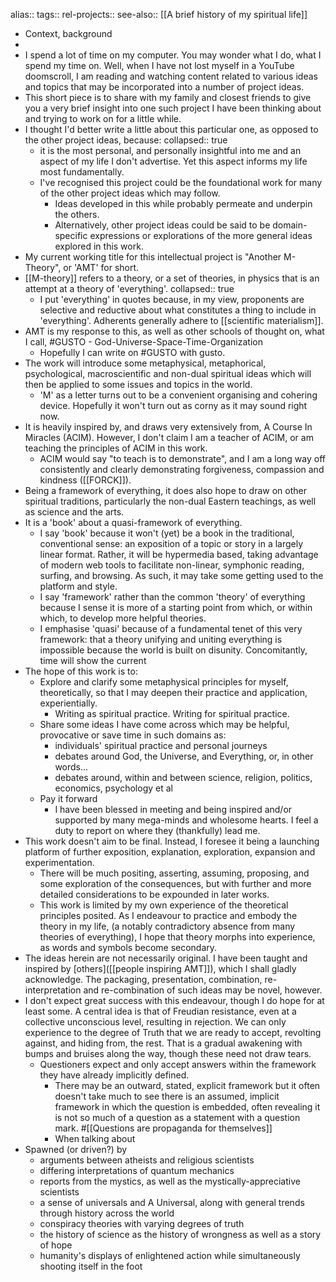 alias::
tags::
rel-projects::
see-also:: [[A brief history of my spiritual life]]

- Context, background
-
- I spend a lot of time on my computer. You may wonder what I do, what I spend my time on. Well, when I have not lost myself in a YouTube doomscroll, I am reading and watching content related to various ideas and topics that may be incorporated into a number of project ideas.
- This short piece is to share with my family and closest friends to give you a very brief insight into one such project I have been thinking about and trying to work on for a little while.
- I thought I'd better write a little about this particular one, as opposed to the other project ideas, because:
  collapsed:: true
	- it is the most personal, and personally insightful into me and an aspect of my life I don't advertise. Yet this aspect informs my life most fundamentally.
	- I've recognised this project could be the foundational work for many of the other project ideas which may follow.
		- Ideas developed in this while probably permeate and underpin the others.
		- Alternatively, other project ideas could be said to be domain-specific expressions or explorations of the more general ideas explored in this work.
- My current working title for this intellectual project is "Another M-Theory", or 'AMT' for short.
- [[M-theory]] refers to a theory, or a set of theories, in physics that is an attempt at a theory of 'everything'.
  collapsed:: true
	- I put 'everything' in quotes because, in my view, proponents are selective and reductive about what constitutes a thing to include in 'everything'. Adherents generally adhere to [[scientific materialism]].
- AMT is my response to this, as well as other schools of thought on, what I call, #GUSTO - God-Universe-Space-Time-Organization
	- Hopefully I can write on #GUSTO with gusto.
- The work will introduce some metaphysical, metaphorical, psychological, macroscientific and non-dual spiritual ideas which will then be applied to some issues and topics in the world.
	- 'M' as a letter turns out to be a convenient organising and cohering device. Hopefully it won't turn out as corny as it may sound right now.
- It is heavily inspired by, and draws very extensively from, A Course In Miracles (ACIM). However, I don't claim I am a teacher of ACIM, or am teaching the principles of ACIM in this work.
	- ACIM would say "to teach is to demonstrate", and I am a long way off consistently and clearly demonstrating forgiveness, compassion and kindness ([[FORCK]]).
- Being a framework of everything, it does also hope to draw on other spiritual traditions, particularly the non-dual Eastern teachings, as well as science and the arts.
- It is a 'book' about a quasi-framework of everything.
	- I say 'book' because it won't (yet) be a book in the traditional, conventional sense: an exposition of a topic or story in a largely linear format. Rather, it will be hypermedia based, taking advantage of modern web tools to facilitate non-linear, symphonic reading, surfing, and browsing. As such, it may take some getting used to the platform and style.
	- I say 'framework' rather than the common 'theory' of everything because I sense it is more of a starting point from which, or within which, to develop more helpful theories.
	- I emphasise 'quasi' because of a fundamental tenet of this very framework: that a theory unifying and uniting everything is impossible because the world is built on disunity. Concomitantly, time will show the current
- The hope of this work is to:
	- Explore and clarify some metaphysical principles for myself, theoretically, so that I may deepen their practice and application, experientially.
		- Writing as spiritual practice. Writing for spiritual practice.
	- Share some ideas I have come across which may be helpful, provocative or save time in such domains as:
		- individuals' spiritual practice and personal journeys
		- debates around God, the Universe, and Everything, or, in other words...
		- debates around, within and between science, religion, politics, economics, psychology et al
	- Pay it forward
		- I have been blessed in meeting and being inspired and/or supported by many mega-minds and wholesome hearts. I feel a duty to report on where they (thankfully) lead me.
- This work doesn't aim to be final. Instead, I foresee it being a launching platform of further exposition, explanation, exploration, expansion and experimentation.
	- There will be much positing, asserting, assuming, proposing, and some exploration of the consequences, but with further and more detailed considerations to be expounded in later works.
	- This work is limited by my own experience of the theoretical principles posited. As I endeavour to practice and embody the theory in my life, (a notably contradictory absence from many theories of everything), I hope that theory morphs into experience, as words and symbols become secondary.
- The ideas herein are not necessarily original. I have been taught and inspired by [others]([[people inspiring AMT]]), which I shall gladly acknowledge. The packaging, presentation, combination, re-interpretation and re-combination of such ideas may be novel, however.
- I don't expect great success with this endeavour, though I do hope for at least some. A central idea is that of Freudian resistance, even at a collective unconscious level, resulting in rejection. We can only experience to the degree of Truth that we are ready to accept, revolting against, and hiding from, the rest. That is a gradual awakening with bumps and bruises along the way, though these need not draw tears.
	- Questioners expect and only accept answers within the framework they have already implicitly defined.
		- There may be an outward, stated, explicit framework but it often doesn't take much to see there is an assumed, implicit framework in which the question is embedded, often revealing it is not so much of a question as a statement with a question mark. #[[Questions are propaganda for themselves]]
		- When talking about
- Spawned (or driven?) by
	- arguments between atheists and religious scientists
	- differing interpretations of quantum mechanics
	- reports from the mystics, as well as the mystically-appreciative scientists
	- a sense of universals and A Universal, along with general trends through history across the world
	- conspiracy theories with varying degrees of truth
	- the history of science as the history of wrongness as well as a story of hope
	- humanity's displays of enlightened action while simultaneously shooting itself in the foot